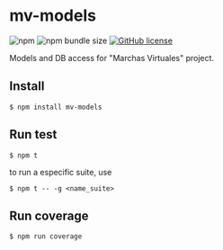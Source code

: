 # mv-models

![npm](https://img.shields.io/npm/v/mv-models)
![npm bundle size](https://img.shields.io/bundlephobia/min/mv-models)
[![GitHub license](https://img.shields.io/github/license/facttic/mv-models)](https://github.com/facttic/mv-models/blob/main/LICENSE)

Models and DB access for "Marchas Virtuales" project.

## Install

```
$ npm install mv-models
```
## Run test

```
$ npm t
```
to run a especific suite, use

```
$ npm t -- -g <name_suite>
```

## Run coverage

```
$ npm run coverage
```